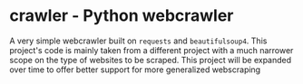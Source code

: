 # crawler - Python webcrawler

A very simple webcrawler built on `requests` and `beautifulsoup4`. This project's code is mainly taken from a different project with a much narrower scope on the type of websites to be scraped. This project will be expanded over time to offer better support for more generalized webscraping
